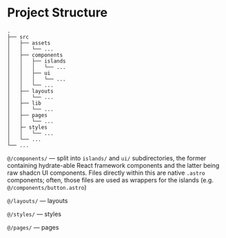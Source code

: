 # Project Structure

```
.
├── src
│   ├── assets
│   │   └── ...
│   ├── components
│   │   ├── islands
│   │   │   └── ...
│   │   ├── ui
│   │   │   └── ...
│   │   └── ...
│   ├── layouts
│   │   └── ...
│   ├── lib
│   │   └── ...
│   ├── pages
│   │   └── ...
│   ├─ styles
│   │   └── ...
│   └── ...
└── ...
```

`@/components/` — split into `islands/` and `ui/` subdirectories, the former containing hydrate-able React framework components and the latter being raw shadcn UI components. Files directly within this are native `.astro` components; often, those files are used as wrappers for the islands (e.g. `@/components/button.astro`)

`@/layouts/` — layouts

`@/styles/` — styles

`@/pages/` — pages